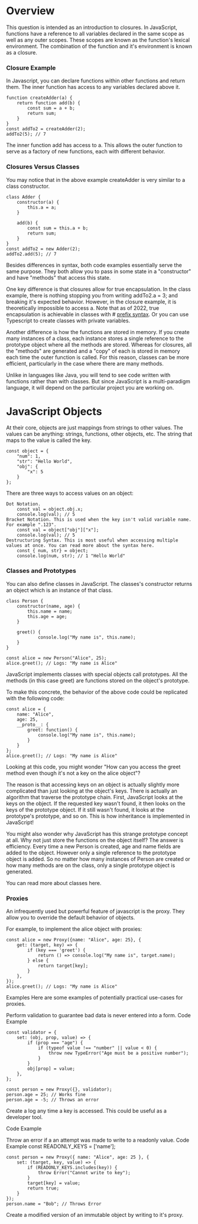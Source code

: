 # Overview

This question is intended as an introduction to closures. In JavaScript, functions have a reference to all variables declared in the same scope as well as any outer scopes. These scopes are known as the function's lexical environment. The combination of the function and it's environment is known as a closure.

### Closure Example

In Javascript, you can declare functions within other functions and return them. The inner function has access to any variables declared above it.

```
function createAdder(a) {
    return function add(b) {
        const sum = a + b;
        return sum;
    }
}
const addTo2 = createAdder(2);
addTo2(5); // 7
```

The inner function add has access to a. This allows the outer function to serve as a factory of new functions, each with different behavior.

### Closures Versus Classes

You may notice that in the above example createAdder is very similar to a class constructor.

```
class Adder {
    constructor(a) {
        this.a = a;
    }

    add(b) {
        const sum = this.a + b;
        return sum;
    }
}
const addTo2 = new Adder(2);
addTo2.add(5); // 7
```

Besides differences in syntax, both code examples essentially serve the same purpose. They both allow you to pass in some state in a "constructor" and have "methods" that access this state.

One key difference is that closures allow for true encapsulation. In the class example, there is nothing stopping you from writing addTo2.a = 3; and breaking it's expected behavior. However, in the closure example, it is theoretically impossible to access a. Note that as of 2022, true encapsulation is achievable in classes with # [prefix syntax](https://developer.mozilla.org/en-US/docs/Web/JavaScript/Reference/Classes/Private_class_fields). Or you can use Typescript to create classes with private variables.

Another difference is how the functions are stored in memory. If you create many instances of a class, each instance stores a single reference to the prototype object where all the methods are stored. Whereas for closures, all the "methods" are generated and a "copy" of each is stored in memory each time the outer function is called. For this reason, classes can be more efficient, particularly in the case where there are many methods.

Unlike in languages like Java, you will tend to see code written with functions rather than with classes. But since JavaScript is a multi-paradigm language, it will depend on the particular project you are working on.

# JavaScript Objects

At their core, objects are just mappings from strings to other values. The values can be anything: strings, functions, other objects, etc. The string that maps to the value is called the key.

```
const object = {
    "num": 1,
    "str": "Hello World",
    "obj": {
        "x": 5
    }
};
```

There are three ways to access values on an object:

```
Dot Notation.
    const val = object.obj.x;
    console.log(val); // 5
Bracket Notation. This is used when the key isn't valid variable name. For example ".123".
    const val = object["obj"]["x"];
    console.log(val); // 5
Destructuring Syntax. This is most useful when accessing multiple values at once. You can read more about the syntax here.
    const { num, str} = object;
    console.log(num, str); // 1 "Hello World"
```

### Classes and Prototypes

You can also define classes in JavaScript. The classes's constructor returns an object which is an instance of that class.

```
class Person {
    constructor(name, age) {
        this.name = name;
        this.age = age;
    }

    greet() {
            console.log("My name is", this.name);
    }
}

const alice = new Person("Alice", 25);
alice.greet(); // Logs: "My name is Alice"
```

JavaScript implements classes with special objects call prototypes. All the methods (in this case greet) are functions stored on the object's prototype.

To make this concrete, the behavior of the above code could be replicated with the following code:

```
const alice = {
    name: "Alice",
    age: 25,
    __proto__: {
        greet: function() {
            console.log("My name is", this.name);
        }
    }
};
alice.greet(); // Logs: "My name is Alice"
```

Looking at this code, you might wonder "How can you access the greet method even though it's not a key on the alice object"?

The reason is that accessing keys on an object is actually slightly more complicated than just looking at the object's keys. There is actually an algorithm that traverse the prototype chain. First, JavaScript looks at the keys on the object. If the requested key wasn't found, it then looks on the keys of the prototype object. If it still wasn't found, it looks at the prototype's prototype, and so on. This is how inheritance is implemented in JavaScript!

You might also wonder why JavaScript has this strange prototype concept at all. Why not just store the functions on the object itself? The answer is efficiency. Every time a new Person is created, age and name fields are added to the object. However only a single reference to the prototype object is added. So no matter how many instances of Person are created or how many methods are on the class, only a single prototype object is generated.

You can read more about classes here.

### Proxies

An infrequently used but powerful feature of javascript is the proxy. They allow you to override the default behavior of objects.

For example, to implement the alice object with proxies:

```
const alice = new Proxy({name: "Alice", age: 25}, {
    get: (target, key) => {
        if (key === 'greet') {
            return () => console.log("My name is", target.name);
        } else {
            return target[key];
        }
    },
});
alice.greet(); // Logs: "My name is Alice"
```

Examples
Here are some examples of potentially practical use-cases for proxies.

Perform validation to guarantee bad data is never entered into a form.
Code Example

```
const validator = {
    set: (obj, prop, value) => {
        if (prop === "age") {
            if (typeof value !== "number" || value < 0) {
                throw new TypeError("Age must be a positive number");
            }
        }
        obj[prop] = value;
    },
};

const person = new Proxy({}, validator);
person.age = 25; // Works fine
person.age = -5; // Throws an error
```

Create a log any time a key is accessed. This could be useful as a developer tool.

Code Example

Throw an error if a an attempt was made to write to a readonly value.
Code Example
const READONLY_KEYS = ['name'];

```
const person = new Proxy({ name: "Alice", age: 25 }, {
    set: (target, key, value) => {
        if (READONLY_KEYS.includes(key)) {
            throw Error("Cannot write to key");
        }
        target[key] = value;
        return true;
    }
});
person.name = "Bob"; // Throws Error
```

Create a modified version of an immutable object by writing to it's proxy.

